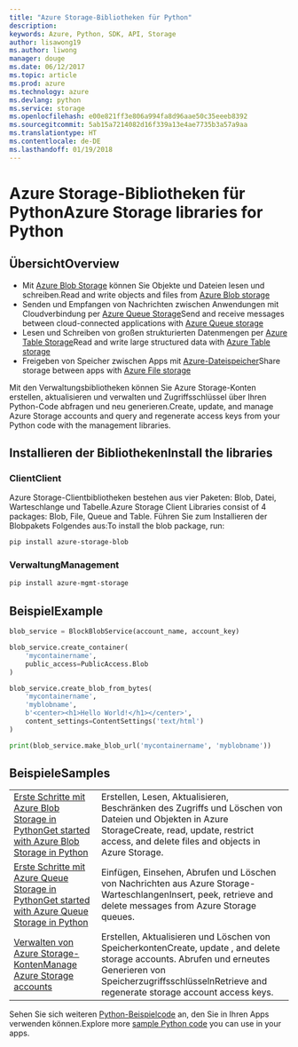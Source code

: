 ```yaml
---
title: "Azure Storage-Bibliotheken für Python"
description: 
keywords: Azure, Python, SDK, API, Storage
author: lisawong19
ms.author: liwong
manager: douge
ms.date: 06/12/2017
ms.topic: article
ms.prod: azure
ms.technology: azure
ms.devlang: python
ms.service: storage
ms.openlocfilehash: e00e821ff3e806a994fa8d96aae50c35eeeb8392
ms.sourcegitcommit: 5ab15a7214082d16f339a13e4ae7735b3a57a9aa
ms.translationtype: HT
ms.contentlocale: de-DE
ms.lasthandoff: 01/19/2018
---
```

# <a name="azure-storage-libraries-for-python"></a><span data-ttu-id="34965-103">Azure Storage-Bibliotheken für Python</span><span class="sxs-lookup"><span data-stu-id="34965-103">Azure Storage libraries for Python</span></span>

## <a name="overview"></a><span data-ttu-id="34965-104">Übersicht</span><span class="sxs-lookup"><span data-stu-id="34965-104">Overview</span></span>
- <span data-ttu-id="34965-105">Mit [Azure Blob Storage](https://docs.microsoft.com/en-us/azure/storage/storage-python-how-to-use-blob-storage) können Sie Objekte und Dateien lesen und schreiben.</span><span class="sxs-lookup"><span data-stu-id="34965-105">Read and write objects and files from [Azure Blob storage](https://docs.microsoft.com/en-us/azure/storage/storage-python-how-to-use-blob-storage)</span></span>
- <span data-ttu-id="34965-106">Senden und Empfangen von Nachrichten zwischen Anwendungen mit Cloudverbindung per [Azure Queue Storage](https://docs.microsoft.com/azure/storage/storage-python-how-to-use-queue-storage)</span><span class="sxs-lookup"><span data-stu-id="34965-106">Send and receive messages between cloud-connected applications with [Azure Queue storage](https://docs.microsoft.com/azure/storage/storage-python-how-to-use-queue-storage)</span></span>
- <span data-ttu-id="34965-107">Lesen und Schreiben von großen strukturierten Datenmengen per [Azure Table Storage](https://docs.microsoft.com/azure/storage/storage-python-how-to-use-table-storage)</span><span class="sxs-lookup"><span data-stu-id="34965-107">Read and write large structured data with [Azure Table storage](https://docs.microsoft.com/azure/storage/storage-python-how-to-use-table-storage)</span></span> 
- <span data-ttu-id="34965-108">Freigeben von Speicher zwischen Apps mit [Azure-Dateispeicher](https://docs.microsoft.com/azure/storage/storage-python-how-to-use-file-storage)</span><span class="sxs-lookup"><span data-stu-id="34965-108">Share storage between apps with [Azure File storage](https://docs.microsoft.com/azure/storage/storage-python-how-to-use-file-storage)</span></span>

<span data-ttu-id="34965-109">Mit den Verwaltungsbibliotheken können Sie Azure Storage-Konten erstellen, aktualisieren und verwalten und Zugriffsschlüssel über Ihren Python-Code abfragen und neu generieren.</span><span class="sxs-lookup"><span data-stu-id="34965-109">Create, update, and manage Azure Storage accounts and query and regenerate access keys from your Python code with the management libraries.</span></span>

## <a name="install-the-libraries"></a><span data-ttu-id="34965-110">Installieren der Bibliotheken</span><span class="sxs-lookup"><span data-stu-id="34965-110">Install the libraries</span></span>

### <a name="client"></a><span data-ttu-id="34965-111">Client</span><span class="sxs-lookup"><span data-stu-id="34965-111">Client</span></span>

<span data-ttu-id="34965-112">Azure Storage-Clientbibliotheken bestehen aus vier Paketen: Blob, Datei, Warteschlange und Tabelle.</span><span class="sxs-lookup"><span data-stu-id="34965-112">Azure Storage Client Libraries consist of 4 packages: Blob, File, Queue and Table.</span></span> <span data-ttu-id="34965-113">Führen Sie zum Installieren der Blobpakets Folgendes aus:</span><span class="sxs-lookup"><span data-stu-id="34965-113">To install the blob package, run:</span></span>

```bash
pip install azure-storage-blob
```

### <a name="management"></a><span data-ttu-id="34965-114">Verwaltung</span><span class="sxs-lookup"><span data-stu-id="34965-114">Management</span></span>

```bash
pip install azure-mgmt-storage
```

## <a name="example"></a><span data-ttu-id="34965-115">Beispiel</span><span class="sxs-lookup"><span data-stu-id="34965-115">Example</span></span>
```python
blob_service = BlockBlobService(account_name, account_key)

blob_service.create_container(
    'mycontainername',
    public_access=PublicAccess.Blob
)

blob_service.create_blob_from_bytes(
    'mycontainername',
    'myblobname',
    b'<center><h1>Hello World!</h1></center>',
    content_settings=ContentSettings('text/html')
)

print(blob_service.make_blob_url('mycontainername', 'myblobname'))
```

## <a name="samples"></a><span data-ttu-id="34965-116">Beispiele</span><span class="sxs-lookup"><span data-stu-id="34965-116">Samples</span></span>

| | |
|--|--|
| [<span data-ttu-id="34965-117">Erste Schritte mit Azure Blob Storage in Python</span><span class="sxs-lookup"><span data-stu-id="34965-117">Get started with Azure Blob Storage in Python</span></span>](https://docs.microsoft.com/en-us/azure/storage/blobs/storage-python-how-to-use-blob-storage) | <span data-ttu-id="34965-118">Erstellen, Lesen, Aktualisieren, Beschränken des Zugriffs und Löschen von Dateien und Objekten in Azure Storage</span><span class="sxs-lookup"><span data-stu-id="34965-118">Create, read, update, restrict access, and delete files and objects in Azure Storage.</span></span> |
| [<span data-ttu-id="34965-119">Erste Schritte mit Azure Queue Storage in Python</span><span class="sxs-lookup"><span data-stu-id="34965-119">Get started with Azure Queue Storage in Python</span></span>](https://docs.microsoft.com/en-us/azure/storage/queues/storage-python-how-to-use-queue-storage) | <span data-ttu-id="34965-120">Einfügen, Einsehen, Abrufen und Löschen von Nachrichten aus Azure Storage-Warteschlangen</span><span class="sxs-lookup"><span data-stu-id="34965-120">Insert, peek, retrieve and delete messages from Azure Storage queues.</span></span> | 
| [<span data-ttu-id="34965-121">Verwalten von Azure Storage-Konten</span><span class="sxs-lookup"><span data-stu-id="34965-121">Manage Azure Storage accounts</span></span>](https://azure.microsoft.com/resources/samples/storage-python-manage) | <span data-ttu-id="34965-122">Erstellen, Aktualisieren und Löschen von Speicherkonten</span><span class="sxs-lookup"><span data-stu-id="34965-122">Create, update , and delete storage accounts.</span></span> <span data-ttu-id="34965-123">Abrufen und erneutes Generieren von Speicherzugriffsschlüsseln</span><span class="sxs-lookup"><span data-stu-id="34965-123">Retrieve and regenerate storage account access keys.</span></span>

<span data-ttu-id="34965-124">Sehen Sie sich weiteren [Python-Beispielcode](https://azure.microsoft.com/resources/samples/?platform=python) an, den Sie in Ihren Apps verwenden können.</span><span class="sxs-lookup"><span data-stu-id="34965-124">Explore more [sample Python code](https://azure.microsoft.com/resources/samples/?platform=python) you can use in your apps.</span></span>
